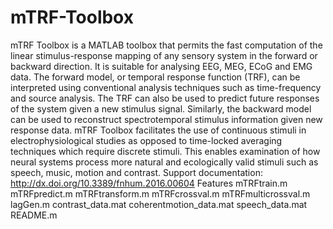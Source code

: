 # mTRF-Toolbox
mTRF Toolbox is a MATLAB toolbox that permits the fast computation of the linear stimulus-response mapping of any sensory system in the forward or backward direction. It is suitable for analysing EEG, MEG, ECoG and EMG data.  The forward model, or temporal response function (TRF), can be interpreted using conventional analysis techniques such as time-frequency and source analysis. The TRF can also be used to predict future responses of the system given a new stimulus signal. Similarly, the backward model can be used to reconstruct spectrotemporal stimulus information given new response data.  mTRF Toolbox facilitates the use of continuous stimuli in electrophysiological studies as opposed to time-locked averaging techniques which require discrete stimuli. This enables examination of how neural systems process more natural and ecologically valid stimuli such as speech, music, motion and contrast.  Support documentation: http://dx.doi.org/10.3389/fnhum.2016.00604  Features mTRFtrain.m mTRFpredict.m mTRFtransform.m mTRFcrossval.m mTRFmulticrossval.m lagGen.m contrast_data.mat coherentmotion_data.mat speech_data.mat README.m
